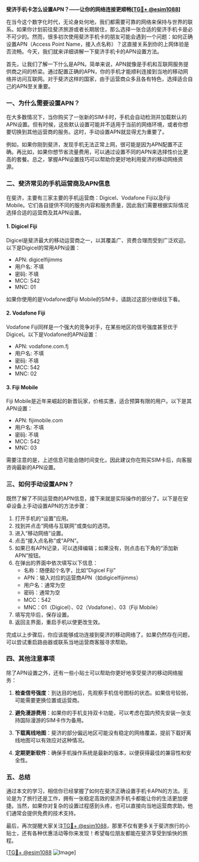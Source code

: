 **斐济手机卡怎么设置APN？——让你的网络连接更顺畅[[TG💪+ @esim1088](https://t.me/s/esim1088)]**

在当今这个数字化时代，无论身处何地，我们都需要可靠的网络来保持与世界的联系。如果你计划前往斐济旅游或者长期居住，那么选择一张合适的斐济手机卡是必不可少的。然而，很多初次使用斐济手机卡的朋友可能会遇到一个问题：如何正确设置APN（Access Point Name，接入点名称）？这直接关系到你的上网体验是否流畅。今天，我们就来详细讲解一下斐济手机卡的APN设置方法。

首先，让我们了解一下什么是APN。简单来说，APN就像是手机和互联网服务提供商之间的桥梁。通过配置正确的APN，你的手机才能顺利连接到当地的移动网络并访问互联网。对于斐济这样的国家，由于运营商众多且各有特色，选择适合自己的APN至关重要。

### **一、为什么需要设置APN？**

在大多数情况下，当你购买了一张新的SIM卡时，手机会自动检测并加载默认的APN设置。但有时候，这些默认设置可能并不适用于当前的网络环境，或者你想要切换到其他运营商的服务。这时，手动设置APN就显得尤为重要了。

例如，如果你刚到斐济，发现手机无法正常上网，很可能是因为APN配置不正确。再比如，如果你想节省流量费用，可以通过设置不同的APN来选择性价比更高的套餐。总之，掌握APN设置技巧可以帮助你更好地利用斐济的移动网络资源。

### **二、斐济常见的手机运营商及APN信息**

在斐济，主要有三家主要的手机运营商：Digicel、Vodafone Fiji以及Fiji Mobile。它们各自提供不同的服务内容和服务质量，因此我们需要根据实际情况选择合适的运营商及其APN设置。

#### **1. Digicel Fiji**
Digicel是斐济最大的移动运营商之一，以其覆盖广、资费合理而受到广泛欢迎。以下是Digicel的常用APN设置：

- APN: digicelfijimms
- 用户名: 不填
- 密码: 不填
- MCC: 542
- MNC: 01

如果你使用的是Vodafone或Fiji Mobile的SIM卡，请跳过这部分继续往下看。

#### **2. Vodafone Fiji**
Vodafone Fiji同样是一个强大的竞争对手，在某些地区的信号强度甚至优于Digicel。以下是Vodafone的APN设置：

- APN: vodafone.com.fj
- 用户名: 不填
- 密码: 不填
- MCC: 542
- MNC: 02

#### **3. Fiji Mobile**
Fiji Mobile是近年来崛起的新晋玩家，价格实惠，适合预算有限的用户。以下是其APN设置：

- APN: fijimobile.com
- 用户名: 不填
- 密码: 不填
- MCC: 542
- MNC: 03

需要注意的是，上述信息可能会随时间变化，因此建议你在购买SIM卡后，向客服咨询最新的APN设置。

### **三、如何手动设置APN？**

既然了解了不同运营商的APN信息，接下来就是实际操作的部分了。以下是在安卓设备上手动设置APN的方法步骤：

1. 打开手机的“设置”应用。
2. 找到并点击“网络与互联网”或类似的选项。
3. 进入“移动网络”设置。
4. 点击“接入点名称”或“APN”。
5. 如果已有APN记录，可以选择编辑；如果没有，则点击右下角的“添加新APN”按钮。
6. 在弹出的界面中依次填写以下信息：
   - 名称：随便起个名字，比如“Digicel Fiji”
   - APN：输入对应的运营商APN（如digicelfijimms）
   - 用户名：通常为空
   - 密码：通常为空
   - MCC：542
   - MNC：01（Digicel）、02（Vodafone）、03（Fiji Mobile）
7. 填写完毕后，保存设置。
8. 返回主界面，重启手机以使更改生效。

完成以上步骤后，你应该能够成功连接到斐济的移动网络了。如果仍然存在问题，可以尝试重启路由器或联系当地运营商客服寻求帮助。

### **四、其他注意事项**

除了APN设置之外，还有一些小贴士可以帮助你更好地享受斐济的移动网络服务：

1. **检查信号强度**：到达目的地后，先观察手机信号图标的状态。如果信号较弱，可能需要更换位置或运营商。
   
2. **避免漫游费用**：如果你的手机支持双卡功能，可以考虑在国内预先安装一张支持国际漫游的SIM卡作为备用。

3. **下载离线地图**：斐济的部分偏远地区可能没有稳定的网络覆盖，提前下载好离线地图可以有效应对这种情况。

4. **定期更新软件**：确保手机操作系统是最新的版本，以便获得最佳的兼容性和安全性。

### **五、总结**

通过本文的学习，相信你已经掌握了如何在斐济正确设置手机卡APN的方法。无论是为了旅行还是工作，拥有一张稳定高效的斐济手机卡都能让你的生活更加便捷。当然，如果你对复杂的设置过程感到头疼，也可以直接向当地运营商求助，他们通常会提供免费的技术支持。

最后，再次提醒大家关注[TG💪+ @esim1088](https://t.me/s/esim1088)，那里不仅有更多关于斐济旅行的小贴士，还有各种优惠活动等你来发现！希望每位朋友都能在斐济享受到愉快的旅程。

[[TG💪+ @esim1088](https://t.me/s/esim1088) ![Image](https://i.postimg.cc/4NQfJmqS/Snipaste-2025-05-13-00-14-12.png)]